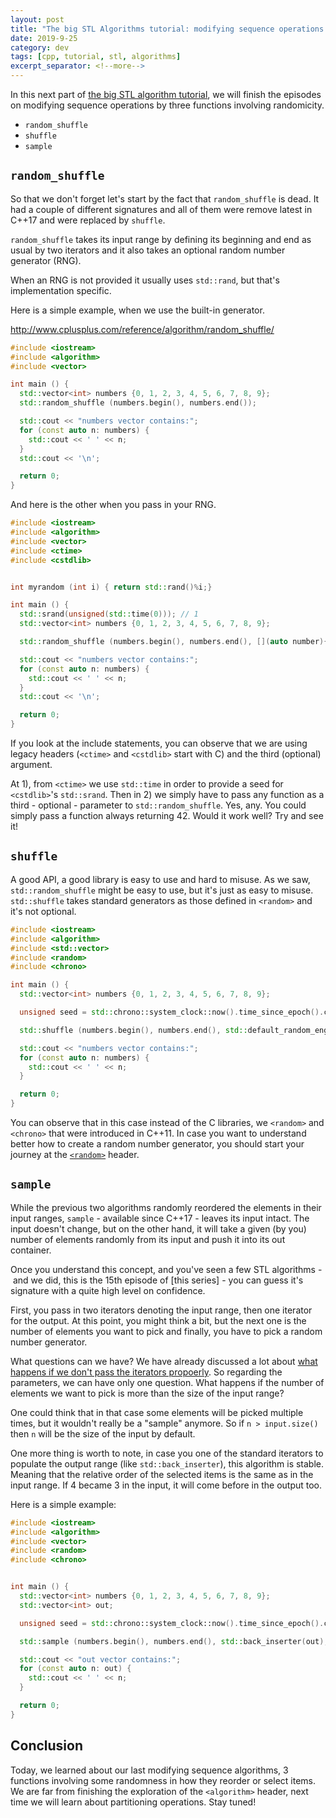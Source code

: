 ```yaml
---
layout: post
title: "The big STL Algorithms tutorial: modifying sequence operations - rotate functions"
date: 2019-9-25
category: dev
tags: [cpp, tutorial, stl, algorithms]
excerpt_separator: <!--more-->
---
```

In this next part of [the big STL algorithm tutorial](http://sandordargo.com/blog/2019/01/30/stl-algos-intro), we will finish the episodes on modifying sequence operations by three functions involving randomicity.
<!--more-->

* `random_shuffle`
* `shuffle`
* `sample`

## `random_shuffle`

So that we don't forget let's start by the fact that `random_shuffle` is dead. It had a couple of different signatures and all of them were remove latest in C++17 and were replaced by `shuffle`.

`random_shuffle` takes its input range by defining its beginning and end as usual by two iterators and it also takes an optional random number generator (RNG).

When an RNG is not provided it usually uses `std::rand`, but that's implementation specific.

Here is a simple example, when we use the built-in generator.

http://www.cplusplus.com/reference/algorithm/random_shuffle/
```cpp
#include <iostream>
#include <algorithm>
#include <vector>

int main () {
  std::vector<int> numbers {0, 1, 2, 3, 4, 5, 6, 7, 8, 9};
  std::random_shuffle (numbers.begin(), numbers.end());

  std::cout << "numbers vector contains:";
  for (const auto n: numbers) {
    std::cout << ' ' << n;
  }
  std::cout << '\n';

  return 0;
}
```

And here is the other when you pass in your RNG.

```cpp
#include <iostream>
#include <algorithm>
#include <vector>
#include <ctime>
#include <cstdlib>


int myrandom (int i) { return std::rand()%i;}

int main () {
  std::srand(unsigned(std::time(0))); // 1
  std::vector<int> numbers {0, 1, 2, 3, 4, 5, 6, 7, 8, 9};

  std::random_shuffle (numbers.begin(), numbers.end(), [](auto number){return std::rand()%number;}); // 2

  std::cout << "numbers vector contains:";
  for (const auto n: numbers) {
    std::cout << ' ' << n;
  }
  std::cout << '\n';

  return 0;
}
```

If you look at the include statements, you can observe that we are using legacy headers (`<ctime>` and `<cstdlib>` start with C) and the third (optional) argument.

At 1), from `<ctime>` we use `std::time` in order to provide a seed for `<cstdlib>`'s `std::srand`. Then in 2) we simply have to pass any function as a third - optional - parameter to `std::random_shuffle`. Yes, any. You could simply pass a function always returning 42. Would it work well? Try and see it!


## `shuffle`
A good API, a good library is easy to use and hard to misuse. As we saw, `std::random_shuffle` might be easy to use, but it's just as easy to misuse. `std::shuffle` takes standard generators as those defined in `<random>` and it's not optional. 

```cpp
#include <iostream>
#include <algorithm>
#include <std::vector>    
#include <random>
#include <chrono>

int main () {
  std::vector<int> numbers {0, 1, 2, 3, 4, 5, 6, 7, 8, 9};

  unsigned seed = std::chrono::system_clock::now().time_since_epoch().count();

  std::shuffle (numbers.begin(), numbers.end(), std::default_random_engine(seed));

  std::cout << "numbers vector contains:";
  for (const auto n: numbers) {
    std::cout << ' ' << n;
  }

  return 0;
}
```

You can observe that in this case instead of the C libraries, we `<random>` and `<chrono>` that were introduced in C++11. In case you want to understand better how to create a random number generator, you should start your journey at the [`<random>`](https://en.cppreference.com/w/cpp/numeric/random) header.
  
## `sample`

While the previous two algorithms randomly reordered the elements in their input ranges, `sample` - available since C++17 - leaves its input intact. The input doesn't change, but on the other hand, it will take a given (by you) number of elements randomly from its input and push it into its out container.

Once you understand this concept, and you've seen a few STL algorithms -  and we did, this is the 15th episode of [this series] - you can guess it's signature with a quite high level on confidence.

First, you pass in two iterators denoting the input range, then one iterator for the output. At this point, you might think a bit, but the next one is the number of elements you want to pick and finally, you have to pick a random number generator.

What questions can we have? We have already discussed a lot about [what happens if we don't pass the iterators propoerly](http://sandordargo.com/blog/2019/08/14/stl-alogorithms-tutorial-part-5-copy-operations). So regarding the parameters, we can have only one question. What happens if the number of elements we want to pick is more than the size of the input range?

One could think that in that case some elements will be picked multiple times, but it wouldn't really be a "sample" anymore. So if `n > input.size()` then `n` will be the size of the input by default.

One more thing is worth to note, in case you one of the standard iterators to populate the output range (like `std::back_inserter`), this algorithm is stable. Meaning that the relative order of the selected items is the same as in the input range. If 4 became 3 in the input, it will come before in the output too.

Here is a simple example:
```cpp
#include <iostream>
#include <algorithm>
#include <vector>    
#include <random>
#include <chrono>


int main () {
  std::vector<int> numbers {0, 1, 2, 3, 4, 5, 6, 7, 8, 9};
  std::vector<int> out;

  unsigned seed = std::chrono::system_clock::now().time_since_epoch().count();

  std::sample (numbers.begin(), numbers.end(), std::back_inserter(out), 3, std::default_random_engine(seed));

  std::cout << "out vector contains:";
  for (const auto n: out) {
    std::cout << ' ' << n;
  }

  return 0;
}
```

## Conclusion

Today, we learned about our last modifying sequence algorithms, 3 functions involving some randomness in how they reorder or select items. We are far from finishing the exploration of the `<algorithm>` header, next time we will learn about partitioning operations. Stay tuned!